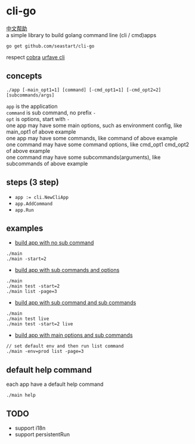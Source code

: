 # cli-go
[中文帮助](README_CN.md)  
a simple library to build golang command line (cli / cmd)apps
```
go get github.com/seastart/cli-go
```
respect [cobra](https://cobra.dev/) [urfave cli](https://cli.urfave.org/)  

## concepts
```
./app [-main_opt1=1] [command] [-cmd_opt1=1] [-cmd_opt2=2] [subcommands/args]
```
`app` is the application  
`command` is sub command, no prefix `-`  
`opt` is options, start with `-`  
one app may have some main options, such as environment config, like main_opt1 of above example  
one app may have some commands, like command of above example  
one command may have some command options, like cmd_opt1 cmd_opt2 of above example  
one command may have some subcommands(arguments), like subcommands of above example  

## steps (3 step)
- `app := cli.NewCliApp`
- `app.AddCommand`
- `app.Run`

## examples
- [build app with no sub command](./examples/nocommand/main.go)
```
./main
./main -start=2
```
- [build app with sub commands and options](./examples/commands/main.go)
```
./main
./main test -start=2
./main list -page=3
```
- [build app with sub command and sub commands](./examples/commandcommands/main.go)
```
./main
./main test live
./main test -start=2 live
```
- [build app with main options and sub commands](./examples/combine/main.go)
```
// set default env and then run list command
./main -env=prod list -page=3
```

## default help command
each app have a default help command
```
./main help
```

## TODO
- support i18n
- support persistentRun